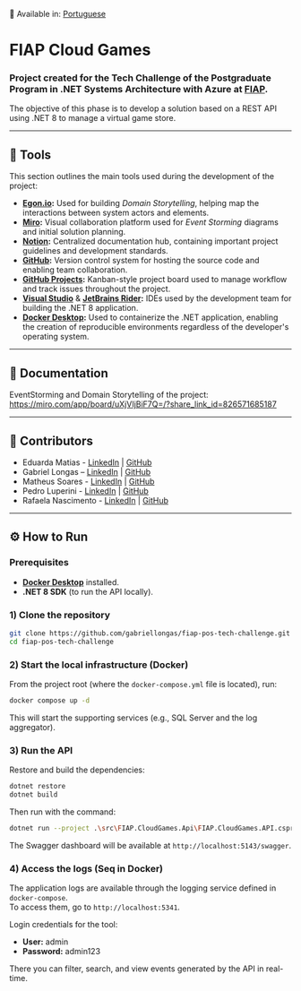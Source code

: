📄 Available in: [Portuguese](README.md)

# FIAP Cloud Games

### Project created for the Tech Challenge of the Postgraduate Program in .NET Systems Architecture with Azure at [FIAP](https://www.fiap.com.br/).

The objective of this phase is to develop a solution based on a REST API using .NET 8 to manage a virtual game store.

---

## 🔧 Tools
This section outlines the main tools used during the development of the project:

- **[Egon.io](https://egon.io/):** Used for building *Domain Storytelling*, helping map the interactions between system actors and elements.
- **[Miro](https://miro.com/):** Visual collaboration platform used for *Event Storming* diagrams and initial solution planning.
- **[Notion](https://www.notion.so/):** Centralized documentation hub, containing important project guidelines and development standards.
- **[GitHub](https://github.com/):** Version control system for hosting the source code and enabling team collaboration.
- **[GitHub Projects](https://docs.github.com/en/issues/planning-and-tracking-with-projects/learning-about-projects/about-projects):** Kanban-style project board used to manage workflow and track issues throughout the project.
- **[Visual Studio](https://visualstudio.microsoft.com/)** & **[JetBrains Rider](https://www.jetbrains.com/rider/):** IDEs used by the development team for building the .NET 8 application.
- **[Docker Desktop](https://www.docker.com/products/docker-desktop/):** Used to containerize the .NET application, enabling the creation of reproducible environments regardless of the developer's operating system.

---

## 📄 Documentation
EventStorming and Domain Storytelling of the project: https://miro.com/app/board/uXjVIjBiF7Q=/?share_link_id=826571685187

---

## 🤝 Contributors

- Eduarda Matias - [LinkedIn](https://www.linkedin.com/in/eduarda-matias/) | [GitHub](https://github.com/eduardamatias)
- Gabriel Longas – [LinkedIn](https://www.linkedin.com/in/gabriellongas/) | [GitHub](https://github.com/gabriellongas)
- Matheus Soares - [LinkedIn](https://www.linkedin.com/in/matheus-soares-camacho-947859209/) | [GitHub](https://github.com/MatFoxDie)
- Pedro Luperini - [LinkedIn](https://www.linkedin.com/in/pedro-luperini-piza/) | [GitHub](https://github.com/BRPeekz)
- Rafaela Nascimento - [LinkedIn](https://www.linkedin.com/in/rafaela-nasc/) | [GitHub](https://github.com/RafaelaNasciment)

---


## ⚙️ How to Run

### Prerequisites
- **[Docker Desktop](https://docs.docker.com/desktop/setup/install/windows-install/)** installed.  
- **.NET 8 SDK** (to run the API locally).

### 1) Clone the repository

```bash
git clone https://github.com/gabriellongas/fiap-pos-tech-challenge.git
cd fiap-pos-tech-challenge
```

### 2) Start the local infrastructure (Docker)
From the project root (where the `docker-compose.yml` file is located), run:

```bash
docker compose up -d
```
This will start the supporting services (e.g., SQL Server and the log aggregator).

### 3) Run the API
Restore and build the dependencies:

```bash
dotnet restore
dotnet build
```

Then run with the command:

```bash
dotnet run --project .\src\FIAP.CloudGames.Api\FIAP.CloudGames.API.csproj
```
The Swagger dashboard will be available at `http://localhost:5143/swagger`.

### 4) Access the logs (Seq in Docker)
The application logs are available through the logging service defined in `docker-compose`.  
To access them, go to `http://localhost:5341`.

Login credentials for the tool:

- **User:** admin  
- **Password:** admin123  

There you can filter, search, and view events generated by the API in real-time.
